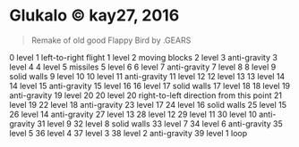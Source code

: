 # Glukalo &copy; kay27, 2016
> Remake of old good Flappy Bird by .GEARS

 0 level  1 left-to-right flight
 1 level  2 moving blocks
 2 level  3 anti-gravity
 3 level  4
 4 level  5 missiles
 5 level  6
 6 level  7 anti-gravity
 7 level  8
 8 level  9 solid walls
 9 level 10
10 level 11 anti-gravity
11 level 12
12 level 13 
13 level 14
14 level 15 anti-gravity
15 level 16
16 level 17 solid walls
17 level 18
18 level 19 anti-gravity
19 level 20
20 level 20 right-to-left direction from this point
21 level 19 
22 level 18 anti-gravity
23 level 17 
24 level 16 solid walls
25 level 15
26 level 14 anti-gravity
27 level 13
28 level 12
29 level 11
30 level 10 anti-gravity
31 level  9
32 level  8 solid walls
33 level  7
34 level  6 anti-gravity
35 level  5
36 level  4
37 level  3
38 level  2 anti-gravity
39 level  1
loop
